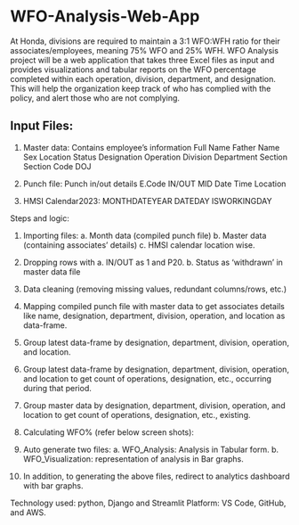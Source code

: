 # WFO-Analysis-Web-App

At Honda, divisions are required to maintain a 3:1 WFO:WFH ratio for their associates/employees, meaning 75% WFO and 25% WFH. 
WFO Analysis project will be a web application that takes three Excel files as input and provides visualizations and tabular reports on the WFO percentage completed within each operation, division, department, and designation. 
This will help the organization keep track of who has complied with the policy, and alert those who are not complying.


## Input Files: 
1.	Master data: Contains employee’s information
Full Name	Father Name	Sex	Location	Status	Designation	Operation	Division	Department	Section	Section Code	DOJ

2.	Punch file: Punch in/out details
E.Code	IN/OUT	MID	Date	Time	Location

3.	HMSI Calendar2023: 
MONTHDATEYEAR	DATEDAY	ISWORKINGDAY


Steps and logic:
1.	Importing files:
a.	Month data (compiled punch file)
b.	Master data (containing associates’ details)
c.	HMSI calendar location wise. 
2.	Dropping rows with 
a.	IN/OUT as 1 and P20.
b.	Status as ‘withdrawn’ in master data file
3.	Data cleaning (removing missing values, redundant columns/rows, etc.)
4.	Mapping compiled punch file with master data to get associates details like name, designation, department, division, operation, and location as data-frame.
5.	Group latest data-frame by designation, department, division, operation, and location.
6.	Group latest data-frame by designation, department, division, operation, and location to get count of operations, designation, etc., occurring during that period.
7.	Group master data by designation, department, division, operation, and location to get count of operations, designation, etc., existing.
8.	Calculating WFO% (refer below screen shots):

 


 
9.	Auto generate two files:
a.	WFO_Analysis: Analysis in Tabular form.
b.	WFO_Visualization: representation of analysis in Bar graphs.

10.	In addition, to generating the above files, redirect to analytics dashboard with bar graphs. 



Technology used: python, Django and Streamlit
Platform: VS Code, GitHub, and AWS.
